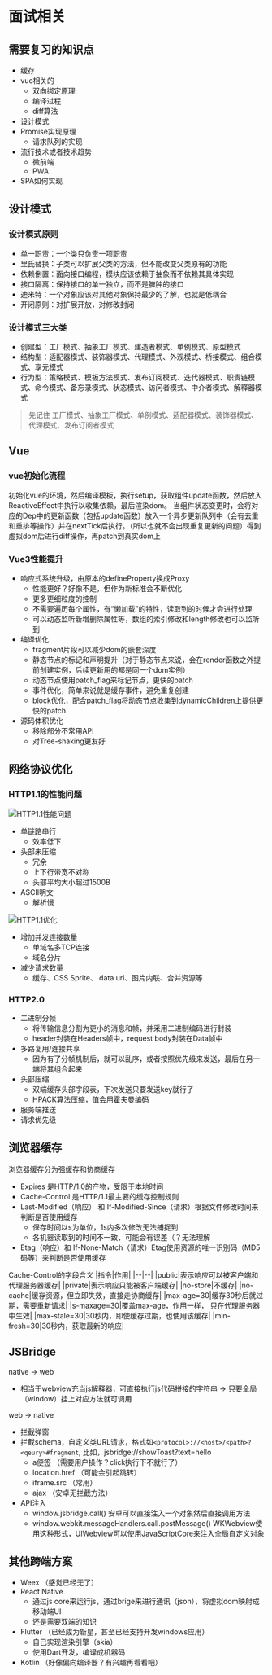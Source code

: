 # 面试相关

## 需要复习的知识点

- 缓存
- vue相关的
  - 双向绑定原理
  - 编译过程
  - diff算法
- 设计模式
- Promise实现原理
  - 请求队列的实现
- 流行技术或者技术趋势
  - 微前端
  - PWA
- SPA如何实现

## 设计模式

### 设计模式原则

- 单一职责：一个类只负责一项职责
- 里氏替换：子类可以扩展父类的方法，但不能改变父类原有的功能
- 依赖倒置：面向接口编程，模块应该依赖于抽象而不依赖其具体实现
- 接口隔离：保持接口的单一独立，而不是臃肿的接口
- 迪米特：一个对象应该对其他对象保持最少的了解，也就是低耦合
- 开闭原则：对扩展开放，对修改封闭

### 设计模式三大类

- 创建型：工厂模式、抽象工厂模式、建造者模式、单例模式、原型模式
- 结构型：适配器模式、装饰器模式、代理模式、外观模式、桥接模式、组合模式、享元模式
- 行为型：策略模式、模板方法模式、发布订阅模式、迭代器模式、职责链模式、命令模式、备忘录模式、状态模式、访问者模式、中介者模式、解释器模式

> 先记住 工厂模式、抽象工厂模式、单例模式、适配器模式、装饰器模式、代理模式、发布订阅者模式

## Vue

### vue初始化流程

初始化vue的环境，然后编译模板，执行setup，获取组件update函数，然后放入ReactiveEffect中执行以收集依赖，最后渲染dom。
当组件状态变更时，会将对应的Dep中的更新函数（包括update函数）放入一个异步更新队列中（会有去重和重排等操作）并在nextTick后执行。（所以也就不会出现重复更新的问题）得到虚拟dom后进行diff操作，再patch到真实dom上

### Vue3性能提升

- 响应式系统升级，由原本的defineProperty换成Proxy
  - 性能更好？好像不是，但作为新标准会不断优化
  - 更多更细粒度的控制
  - 不需要遍历每个属性，有“懒加载”的特性，读取到的时候才会进行处理
  - 可以动态监听新增删除属性等，数组的索引修改和length修改也可以监听到
- 编译优化
  - fragment片段可以减少dom的嵌套深度
  - 静态节点的标记和声明提升（对于静态节点来说，会在render函数之外提前创建实例，后续更新用的都是同一个dom实例）
  - 动态节点使用patch_flag来标记节点，更快的patch
  - 事件优化，简单来说就是缓存事件，避免重复创建
  - block优化，配合patch_flag将动态节点收集到dynamicChildren上提供更快的patch
- 源码体积优化
  - 移除部分不常用API
  - 对Tree-shaking更友好

## 网络协议优化

### HTTP1.1的性能问题

![HTTP1.1性能问题](../assets/images/HTTP1.1%E6%80%A7%E8%83%BD%E9%97%AE%E9%A2%98.jpg)

- 单链路串行
  - 效率低下
- 头部未压缩
  - 冗余
  - 上下行带宽不对称
  - 头部平均大小超过1500B
- ASCII明文
  - 解析慢

![HTTP1.1优化](../assets/images/HTTP1.1%E4%BC%98%E5%8C%96.jpg)

- 增加并发连接数量
  - 单域名多TCP连接
  - 域名分片
- 减少请求数量
  - 缓存、CSS Sprite、 data uri、图片内联、合并资源等

### HTTP2.0

- 二进制分帧
  - 将传输信息分割为更小的消息和帧，并采用二进制编码进行封装
  - header封装在Headers帧中，request body封装在Data帧中
- 多路复用/连接共享
  - 因为有了分帧机制后，就可以乱序，或者按照优先级来发送，最后在另一端将其组合起来
- 头部压缩
  - 双端缓存头部字段表，下次发送只要发送key就行了
  - HPACK算法压缩，值会用霍夫曼编码
- 服务端推送
- 请求优先级

## 浏览器缓存

浏览器缓存分为强缓存和协商缓存

- Expires 是HTTP/1.0的产物，受限于本地时间
- Cache-Control 是HTTP/1.1最主要的缓存控制规则
- Last-Modified（响应） 和 If-Modified-Since（请求）根据文件修改时间来判断是否使用缓存
  - 保存时间以s为单位，1s内多次修改无法捕捉到
  - 各机器读取到的时间不一致，可能会有误差（？无法理解
- Etag（响应）和 If-None-Match（请求）Etag使用资源的唯一识别码（MD5码等）来判断是否使用缓存

Cache-Control的字段含义
|指令|作用|
|--|--|
|public|表示响应可以被客户端和代理服务器缓存|
|private|表示响应只能被客户端缓存|
|no-store|不缓存|
|no-cache|缓存资源，但立即失效，直接走协商缓存|
|max-age=30|缓存30秒后就过期，需要重新请求|
|s-maxage=30|覆盖max-age，作用一样， 只在代理服务器中生效|
|max-stale=30|30秒内，即使缓存过期，也使用该缓存|
|min-fresh=30|30秒内，获取最新的响应|


## JSBridge

native -> web
- 相当于webview充当js解释器，可直接执行js代码拼接的字符串 -> 只要全局（window）挂上对应方法就可调用

web -> native
- 拦截弹窗
- 拦截schema，自定义类URL请求，格式如```<protocol>://<host>/<path>?<qeury>#fragment```, 比如，jsbridge://showToast?text=hello
  - a便签 （需要用户操作？click执行下不就行了）
  - location.href （可能会引起跳转）
  - iframe.src （常用）
  - ajax  （安卓无拦截方法）
- API注入
  - window.jsbridge.call() 安卓可以直接注入一个对象然后直接调用方法
  - window.webkit.messageHandlers.call.postMessage() WKWebview使用这种形式，UIWebview可以使用JavaScriptCore来注入全局自定义对象

## 其他跨端方案

- Weex （感觉已经无了）
- React Native
  - 通过js core来运行js，通过brige来进行通讯（json），将虚拟dom映射成移动端UI
  - 还是需要双端的知识
- Flutter （已经成为新星，甚至已经支持开发windows应用）
  - 自己实现渲染引擎（skia）
  - 使用Dart开发，编译成机器码
- Kotlin （好像偏向编译器？有兴趣再看看吧）